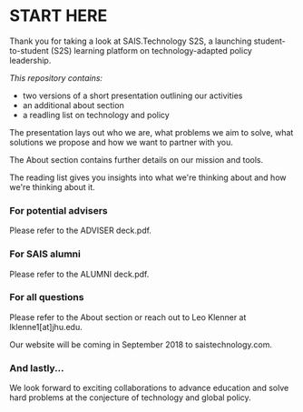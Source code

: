 # START HERE

Thank you for taking a look at SAIS.Technology S2S, a launching student-to-student (S2S) learning platform on technology-adapted policy leadership.

*This repository contains:*
* two versions of a short presentation outlining our activities
* an additional about section
* a readling list on technology and policy

The presentation lays out who we are, what problems we aim to solve, what solutions we propose and how we want to partner with you. 

The About section contains further details on our mission and tools. 

The reading list gives you insights into what we're thinking about and how we're thinking about it.

### For potential advisers

Please refer to the ADVISER deck.pdf.

### For SAIS alumni

Please refer to the ALUMNI deck.pdf.

### For all questions

Please refer to the About section or reach out to Leo Klenner at lklenne1[at]jhu.edu.

Our website will be coming in September 2018 to saistechnology.com.

### And lastly...
We look forward to exciting collaborations to advance education and solve hard problems at the conjecture of technology and global policy.
